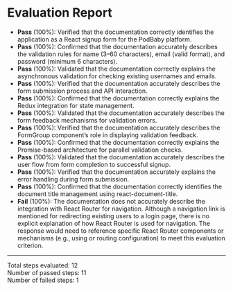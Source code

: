 # Evaluation Report

- **Pass** (100%): Verified that the documentation correctly identifies the application as a React signup form for the PodBaby platform.
- **Pass** (100%): Confirmed that the documentation accurately describes the validation rules for name (3–60 characters), email (valid format), and password (minimum 6 characters).
- **Pass** (100%): Validated that the documentation correctly explains the asynchronous validation for checking existing usernames and emails.
- **Pass** (100%): Verified that the documentation accurately describes the form submission process and API interaction.
- **Pass** (100%): Confirmed that the documentation correctly explains the Redux integration for state management.
- **Pass** (100%): Validated that the documentation accurately describes the form feedback mechanisms for validation errors.
- **Pass** (100%): Verified that the documentation accurately describes the FormGroup component’s role in displaying validation feedback.
- **Pass** (100%): Confirmed that the documentation correctly explains the Promise-based architecture for parallel validation checks.
- **Pass** (100%): Validated that the documentation accurately describes the user flow from form completion to successful signup.
- **Pass** (100%): Verified that the documentation accurately explains the error handling during form submission.
- **Pass** (100%): Confirmed that the documentation correctly identifies the document title management using react-document-title.
- **Fail** (100%): The documentation does not accurately describe the integration with React Router for navigation. Although a navigation link is mentioned for redirecting existing users to a login page, there is no explicit explanation of how React Router is used for navigation. The response would need to reference specific React Router components or mechanisms (e.g., using <Link> or routing configuration) to meet this evaluation criterion.

---

Total steps evaluated: 12  
Number of passed steps: 11  
Number of failed steps: 1